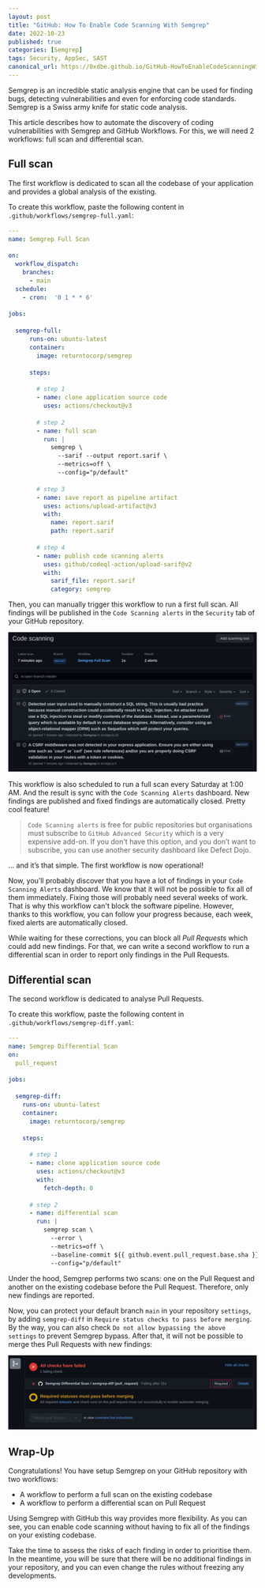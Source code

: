 ```yaml
---
layout: post
title: "GitHub: How To Enable Code Scanning With Semgrep"
date: 2022-10-23
published: true
categories: [Semgrep]
tags: Security, AppSec, SAST
canonical_url: https://0xdbe.github.io/GitHub-HowToEnableCodeScanningWithSemgrep/
---
```


Semgrep is an incredible static analysis engine that can be used for finding bugs, detecting vulnerabilities and even for enforcing code standards.
Semgrep is a Swiss army knife for static code analysis.

This article describes how to automate the discovery of coding vulnerabilities with Semgrep and GitHub Workflows.
For this, we will need 2 workflows: full scan and differential scan.

## Full scan

The first workflow is dedicated to scan all the codebase of your application and provides a global analysis of the existing.

To create this workflow, paste the following content in ``.github/workflows/semgrep-full.yaml``:

```yaml
---
name: Semgrep Full Scan

on:
  workflow_dispatch:
    branches:
      - main
  schedule:
    - cron:  '0 1 * * 6'

jobs:

  semgrep-full:
      runs-on: ubuntu-latest
      container:
        image: returntocorp/semgrep

      steps:

        # step 1
        - name: clone application source code
          uses: actions/checkout@v3

        # step 2
        - name: full scan
          run: |
            semgrep \
              --sarif --output report.sarif \
              --metrics=off \
              --config="p/default"

        # step 3
        - name: save report as pipeline artifact
          uses: actions/upload-artifact@v3
          with:
            name: report.sarif
            path: report.sarif

        # step 4
        - name: publish code scanning alerts
          uses: github/codeql-action/upload-sarif@v2
          with:
            sarif_file: report.sarif
            category: semgrep
```

Then, you can manually trigger this workflow to run a first full scan.
All findings will be published in the ``Code Scanning alerts`` in the ``Security`` tab of your GitHub repository.

![Code Scanning Alerts](/images/CodeScanningAlerts.png)

This workflow is also scheduled to run a full scan every Saturday at 1:00 AM.
And the result is sync with the ``Code Scanning Alerts`` dashboard.
New findings are published and fixed findings are automatically closed.
Pretty cool feature!

> ``Code Scanning alerts`` is free for public repositories but organisations must subscribe to ``GitHub Advanced Security`` which is a very expensive add-on.
> If you don't have this option, and you don’t want to subscribe, you can use another security dashboard like Defect Dojo.

... and it’s that simple. The first workflow is now operational! 

Now, you’ll probably discover that you have a lot of findings in your ``Code Scanning Alerts`` dashboard.
We know that it will not be possible to fix all of them immediately.
Fixing those will probably need several weeks of work.
That is why this workflow can't block the software pipeline.
However, thanks to this workflow, you can follow your progress because, each week, fixed alerts are automatically closed.

While waiting for these corrections, you can block all *Pull Requests* which could add new findings.
For that, we can write a second workflow to run a differential scan in order to report only findings in the Pull Requests.


## Differential scan

The second workflow is dedicated to analyse Pull Requests.

To create this workflow, paste the following content in ``.github/workflows/semgrep-diff.yaml``:

```yaml
---
name: Semgrep Differential Scan
on:
  pull_request

jobs:

  semgrep-diff:
    runs-on: ubuntu-latest
    container:
      image: returntocorp/semgrep

    steps:

      # step 1
      - name: clone application source code
        uses: actions/checkout@v3
        with:
          fetch-depth: 0

      # step 2
      - name: differential scan
        run: |
          semgrep scan \
            --error \
            --metrics=off \
            --baseline-commit ${{ github.event.pull_request.base.sha }} \
            --config="p/default"
```

Under the hood, Semgrep performs two scans: one on the Pull Request and another on the existing codebase before the Pull Request.
Therefore, only new findings are reported.

Now, you can protect your default branch ``main`` in your repository ``settings``, by adding ``semgrep-diff`` in ``Require status checks to pass before merging``.
By the way, you can also check ``Do not allow bypassing the above settings`` to prevent Semgrep bypass.
After that, it will not be possible to merge thes Pull Requests with new findings:

![Pull Request Failed](/images/PullRequestFailed.png)


## Wrap-Up

Congratulations! You have setup Semgrep on your GitHub repository with two workflows:

- A workflow to perform a full scan on the existing codebase
- A workflow to perform a differential scan on Pull Request

Using Semgrep with GitHub this way provides more flexibility.
As you can see, you can enable code scanning without having to fix all of the findings on your existing codebase.

Take the time to assess the risks of each finding in order to prioritise them.
In the meantime, you will be sure that there will be no additional findings in your repository, and you can even change the rules without freezing any developments.
